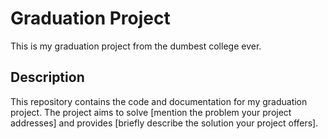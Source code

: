 # Graduation Project

This is my graduation project from the dumbest college ever.

## Description

This repository contains the code and documentation for my graduation project. The project aims to solve [mention the problem your project addresses] and provides [briefly describe the solution your project offers].

